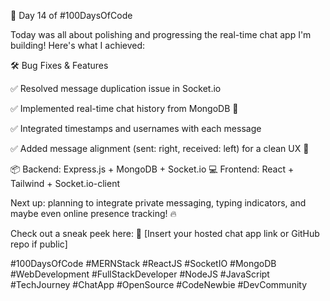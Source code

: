 🚀 Day 14 of #100DaysOfCode

Today was all about polishing and progressing the real-time chat app I'm building! Here's what I achieved:

🛠️ Bug Fixes & Features

✅ Resolved message duplication issue in Socket.io

✅ Implemented real-time chat history from MongoDB 🎯

✅ Integrated timestamps and usernames with each message

✅ Added message alignment (sent: right, received: left) for a clean UX 💬

📦 Backend: Express.js + MongoDB + Socket.io
💻 Frontend: React + Tailwind + Socket.io-client

Next up: planning to integrate private messaging, typing indicators, and maybe even online presence tracking! 🔥

Check out a sneak peek here:
🔗 [Insert your hosted chat app link or GitHub repo if public]

#100DaysOfCode #MERNStack #ReactJS #SocketIO #MongoDB #WebDevelopment #FullStackDeveloper #NodeJS #JavaScript #TechJourney #ChatApp #OpenSource #CodeNewbie #DevCommunity